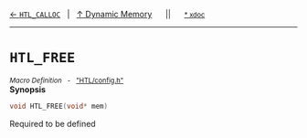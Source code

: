 [&#8592; `HTL_CALLOC`](HTL--dynamic-memory--htl_calloc.md)&nbsp;&nbsp;&nbsp;|&nbsp;&nbsp;&nbsp;[&#8593; Dynamic Memory](HTL--dynamic-memory.md)&nbsp;&nbsp;&nbsp;&nbsp;&nbsp;&nbsp;||&nbsp;&nbsp;&nbsp;&nbsp;&nbsp;&nbsp;<small>[\* xdoc](../xdoc/HTL.xmd#L14)</small>
***

# `HTL_FREE`
<small>*Macro Definition* &nbsp; - &nbsp; ["HTL/config.h"](../include/HTL/config.h)</small>  
**Synopsis**

```cpp
void HTL_FREE(void* mem)


```


Required to be defined

